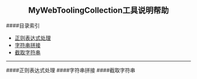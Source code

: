<!-- 标题居中，Html语法，创建一条Form -->
<form style="text-align:center"><h2><font>MyWebToolingCollection工具说明帮助</font></h3></form>

<!-- 目录索引本身的链接等式是#_1 -->
####目录索引
+ [正则表达式处理](#_2)
+ [字符串拼接](#_3)
+ [截取字符串](#_4)


****
<!-- 分隔符，整行分隔 -->

####正则表达式处理
####字符串拼接
####截取字符串

